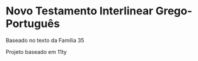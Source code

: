 # Novo Testamento Interlinear Grego-Português 

Baseado no texto da Família 35

Projeto baseado em 11ty